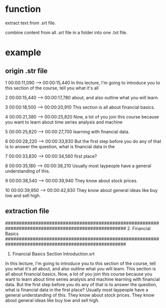 # function

extract text from .srt file.

combine content from all .srt file in a folder into one .txt file.


# example

## origin .str file
1
00:00:11,090 --> 00:00:15,440
In this lecture, I'm going to introduce you to this section of the course, tell you what it's all

2
00:00:15,440 --> 00:00:17,780
about, and also outline what you will learn.

3
00:00:18,500 --> 00:00:20,910
This section is all about financial basics.

4
00:00:21,380 --> 00:00:25,820
Now, a lot of you join this course because you want to learn about time series analysis and machine

5
00:00:25,820 --> 00:00:27,700
learning with financial data.

6
00:00:28,220 --> 00:00:33,830
But the first step before you do any of that is to answer the question, what is financial data in the

7
00:00:33,830 --> 00:00:34,560
first place?

8
00:00:35,180 --> 00:00:38,210
Usually most laypeople have a general understanding of this.

9
00:00:38,540 --> 00:00:39,940
They know about stock prices.

10
00:00:39,950 --> 00:00:42,830
They know about general ideas like buy low and sell high.

## extraction file

####################################################################################################
2. Financial Basics
####################################################################################################


1. Financial Basics Section Introduction.srt


In this lecture, I'm going to introduce you to this section of the course, tell you what it's all about, and also outline what you will learn.
This section is all about financial basics.
Now, a lot of you join this course because you want to learn about time series analysis and machine learning with financial data.
But the first step before you do any of that is to answer the question, what is financial data in the first place?
Usually most laypeople have a general understanding of this.
They know about stock prices.
They know about general ideas like buy low and sell high.
